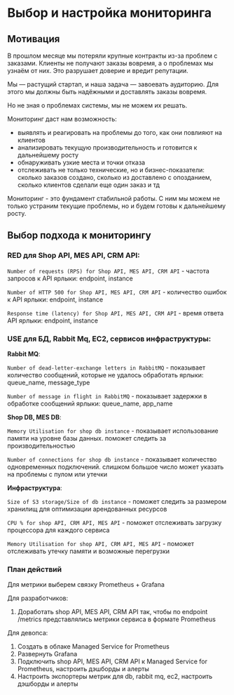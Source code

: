 ﻿# Выбор и настройка мониторинга

## Мотивация

В прошлом месяце мы потеряли крупные контракты из-за проблем с заказами. 
Клиенты не получают заказы вовремя, а о проблемах мы узнаём от них. Это разрушает доверие и вредит репутации.

Мы — растущий стартап, и наша задача — завоевать аудиторию. Для этого мы должны быть надёжными и доставлять заказы вовремя.  

Но не зная о проблемах системы, мы не можем их решать.

Мониторинг даст нам возможность:
+ выявлять и реагировать на проблемы до того, как они повлияют на клиентов
+ анализировать текущую производительность и готовится к дальнейшему росту
+ обнаруживать узкие места и точки отказа
+ отслеживать не только технические, но и бизнес-показатели: сколько заказов создано, сколько из доставлено с опозданием, сколько клиентов сделали еще один заказ и тд

Мониторинг - это фундамент стабильной работы. С ним мы можем не только устраним текущие проблемы, но и будем готовы к дальнейшему росту.

## Выбор подхода к мониторингу

### RED для Shop API, MES API, CRM API:

`Number of requests (RPS) for Shop API, MES API, CRM API` - частота запросов к API
ярлыки: endpoint, instance

`Number of HTTP 500 for Shop API, MES API, CRM API` - количество ошибок к API
ярлыки: endpoint, instance

`Response time (latency) for Shop API, MES API, CRM API` - время ответа API
ярлыки: endpoint, instance

 
### USE для БД, Rabbit Mq, EC2, сервисов инфраструктуры:

**Rabbit MQ**:

`Number of dead-letter-exchange letters in RabbitMQ` - показывает количество сообщений, которые не удалось обработать
ярлыки: queue_name, message_type

`Number of message in flight in RabbitMQ` - показывает задержки в обработке сообщений
ярлыки: queue_name, app_name


**Shop DB, MES DB**:

`Memory Utilisation for shop db instance` - показывает использование памяти на уровне базы данных. поможет следить за производительностью

`Number of connections for shop db instance` - показывает количество одновременных подключений. слишком большое число может указать на проблемы с пулом или утечки


**Инфраструктура**:

`Size of S3 storage/Size of db instance` - поможет следить за размером хранилищ для оптимизации арендованных ресурсов

`CPU % for shop API, CRM API, MES API` - поможет отслеживать загрузку процессора для каждого сервиса

`Memory Utilisation for shop API, CRM API, MES API` - поможет отслеживать утечку памяти и возможные перегрузки

### План действий

Для метрики выберем связку Prometheus + Grafana

Для разработчиков:

1. Доработать shop API, MES API, CRM API так, чтобы по endpoint /metrics представлялись метрики сервиса в формате Prometheus

Для девопса:

1. Создать в облаке Managed Service for Prometheus
2. Развернуть Grafana
5. Подключить shop API, MES API, CRM API к Managed Service for Prometheus, настроить дэшборды и алерты
6. Настроить экспортеры метрик для db, rabbit mq, ec2, настроить дэшборды и алерты

